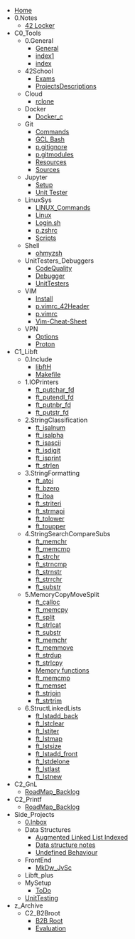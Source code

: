 - [Home](doc/README.md)
- 0.Notes
  - [42 Locker](doc/0.Notes/42%20Locker.md) 
- C0_Tools
  - 0.General
    - [General](doc/C0_Tools/0.General/General.md)
    - [index1](doc/C0_Tools/0.General/index1.md)
    - [index](doc/C0_Tools/0.General/index.md)
  - 42School
    - [Exams](doc/C0_Tools/42School/Exams.md)
    - [ProjectsDescriptions](doc/C0_Tools/42School/ProjectsDescriptions.md)
  - Cloud
    - [rclone](doc/C0_Tools/Cloud/rclone.md)
  - Docker
    - [Docker_c](doc/C0_Tools/Docker/Docker_c.md)
  - Git
    - [Commands](doc/C0_Tools/Git/Commands.md)
    - [GCL Bash](doc/C0_Tools/Git/GCL%20Bash.md)
    - [p.gitignore](doc/C0_Tools/Git/p.gitignore.md)
    - [p.gitmodules](doc/C0_Tools/Git/p.gitmodules.md)
    - [Resources](doc/C0_Tools/Git/Resources.md)
    - [Sources](doc/C0_Tools/Git/Sources.md)
  - Jupyter
    - [Setup](doc/C0_Tools/Jupyter/Setup.md)
    - [Unit Tester](doc/C0_Tools/Jupyter/Unit%20Tester.md)
  - LinuxSys
    - [LINUX_Commands](doc/C0_Tools/LinuxSys/LINUX_Commands.md)
    - [Linux](doc/C0_Tools/LinuxSys/Linux.md)
    - [Login.sh](doc/C0_Tools/LinuxSys/Login.sh.md)
    - [p.zshrc](doc/C0_Tools/LinuxSys/p.zshrc.md)
    - [Scripts](doc/C0_Tools/LinuxSys/Scripts.md)
  - Shell
    - [ohmyzsh](doc/C0_Tools/Shell/ohmyzsh.md)
  - UnitTesters_Debuggers
    - [CodeQuality](doc/C0_Tools/UnitTesters_Debuggers/CodeQuality.md)
    - [Debugger](doc/C0_Tools/UnitTesters_Debuggers/Debugger.md)
    - [UnitTesters](doc/C0_Tools/UnitTesters_Debuggers/UnitTesters.md)
  - VIM
    - [Install](doc/C0_Tools/VIM/Install.md)
    - [p.vimrc_42Header](doc/C0_Tools/VIM/p.vimrc_42Header.md)
    - [p.vimrc](doc/C0_Tools/VIM/p.vimrc.md)
    - [Vim-Cheat-Sheet](doc/C0_Tools/VIM/Vim-Cheat-Sheet.md)
  - VPN
    - [Options](doc/C0_Tools/VPN/Options.md)
    - [Proton](doc/C0_Tools/VPN/Proton.md)
- C1_Libft
  - 0.Include
    - [libftH](doc/C1_Libft/0.Include/libftH.md)
    - [Makefile](doc/C1_Libft/0.Include/Makefile.md)
  - 1.IOPrinters
    - [ft_putchar_fd](doc/C1_Libft/1.IOPrinters/ft_putchar_fd.md)
    - [ft_putendl_fd](doc/C1_Libft/1.IOPrinters/ft_putendl_fd.md)
    - [ft_putnbr_fd](doc/C1_Libft/1.IOPrinters/ft_putnbr_fd.md)
    - [ft_putstr_fd](doc/C1_Libft/1.IOPrinters/ft_putstr_fd.md)
  - 2.StringClassification
    - [ft_isalnum](doc/C1_Libft/2.StringClassification/ft_isalnum.md)
    - [ft_isalpha](doc/C1_Libft/2.StringClassification/ft_isalpha.md)
    - [ft_isascii](doc/C1_Libft/2.StringClassification/ft_isascii.md)
    - [ft_isdigit](doc/C1_Libft/2.StringClassification/ft_isdigit.md)
    - [ft_isprint](doc/C1_Libft/2.StringClassification/ft_isprint.md)
    - [ft_strlen](doc/C1_Libft/2.StringClassification/ft_strlen.md)
  - 3.StringFormatting
    - [ft_atoi](doc/C1_Libft/3.StringFormatting/ft_atoi.md)
    - [ft_bzero](doc/C1_Libft/3.StringFormatting/ft_bzero.md)
    - [ft_itoa](doc/C1_Libft/3.StringFormatting/ft_itoa.md)
    - [ft_striteri](doc/C1_Libft/3.StringFormatting/ft_striteri.md)
    - [ft_strmapi](doc/C1_Libft/3.StringFormatting/ft_strmapi.md)
    - [ft_tolower](doc/C1_Libft/3.StringFormatting/ft_tolower.md)
    - [ft_toupper](doc/C1_Libft/3.StringFormatting/ft_toupper.md)
  - 4.StringSearchCompareSubs
    - [ft_memchr](doc/C1_Libft/4.StringSearchCompareSubs/ft_memchr.md)
    - [ft_memcmp](doc/C1_Libft/4.StringSearchCompareSubs/ft_memcmp.md)
    - [ft_strchr](doc/C1_Libft/4.StringSearchCompareSubs/ft_strchr.md)
    - [ft_strncmp](doc/C1_Libft/4.StringSearchCompareSubs/ft_strncmp.md)
    - [ft_strnstr](doc/C1_Libft/4.StringSearchCompareSubs/ft_strnstr.md)
    - [ft_strrchr](doc/C1_Libft/4.StringSearchCompareSubs/ft_strrchr.md)
    - [ft_substr](doc/C1_Libft/4.StringSearchCompareSubs/ft_substr.md)
  - 5.MemoryCopyMoveSplit
    - [ft_calloc](doc/C1_Libft/5.MemoryCopyMoveSplit/ft_calloc.md)
    - [ft_memcpy](doc/C1_Libft/5.MemoryCopyMoveSplit/ft_memcpy.md)
    - [ft_split](doc/C1_Libft/5.MemoryCopyMoveSplit/ft_split.md)
    - [ft_strlcat](doc/C1_Libft/5.MemoryCopyMoveSplit/ft_strlcat.md)
    - [ft_substr](doc/C1_Libft/5.MemoryCopyMoveSplit/ft_substr.md)
    - [ft_memchr](doc/C1_Libft/5.MemoryCopyMoveSplit/ft_memchr.md)
    - [ft_memmove](doc/C1_Libft/5.MemoryCopyMoveSplit/ft_memmove.md)
    - [ft_strdup](doc/C1_Libft/5.MemoryCopyMoveSplit/ft_strdup.md)
    - [ft_strlcpy](doc/C1_Libft/5.MemoryCopyMoveSplit/ft_strlcpy.md)
    - [Memory functions](doc/C1_Libft/5.MemoryCopyMoveSplit/Memory%20functions.md)
    - [ft_memcmp](doc/C1_Libft/5.MemoryCopyMoveSplit/ft_memcmp.md)
    - [ft_memset](doc/C1_Libft/5.MemoryCopyMoveSplit/ft_memset.md)
    - [ft_strjoin](doc/C1_Libft/5.MemoryCopyMoveSplit/ft_strjoin.md)
    - [ft_strtrim](doc/C1_Libft/5.MemoryCopyMoveSplit/ft_strtrim.md)
  - 6.StructLinkedLists
    - [ft_lstadd_back](doc/C1_Libft/6.StructLinkedLists/ft_lstadd_back.md)
    - [ft_lstclear](doc/C1_Libft/6.StructLinkedLists/ft_lstclear.md)
    - [ft_lstiter](doc/C1_Libft/6.StructLinkedLists/ft_lstiter.md)
    - [ft_lstmap](doc/C1_Libft/6.StructLinkedLists/ft_lstmap.md)
    - [ft_lstsize](doc/C1_Libft/6.StructLinkedLists/ft_lstsize.md)
    - [ft_lstadd_front](doc/C1_Libft/6.StructLinkedLists/ft_lstadd_front.md)
    - [ft_lstdelone](doc/C1_Libft/6.StructLinkedLists/ft_lstdelone.md)
    - [ft_lstlast](doc/C1_Libft/6.StructLinkedLists/ft_lstlast.md)
    - [ft_lstnew](doc/C1_Libft/6.StructLinkedLists/ft_lstnew.md)
- C2_GnL
  - [RoadMap_Backlog](doc/C2_GnL/RoadMap_Backlog.md)
- C2_Printf
  - [RoadMap_Backlog](doc/C2_Printf/RoadMap_Backlog.md)
- Side_Projects
  - [0.Inbox](doc/Side_Projects/0.Inbox.md)
  - Data Structures
    - [Augmented Linked List Indexed](doc/Side_Projects/Data%20Structures/Augmented%20Linked%20List%20Indexed.md)
    - [Data structure notes](doc/Side_Projects/Data%20Structures/Data%20structure%20notes.md)
    - [Undefined Behaviour](doc/Side_Projects/Data%20Structures/Undefined%20Behaviour.md)
  - FrontEnd
    - [MkDw_JvSc](doc/Side_Projects/FrontEnd/MkDw_JvSc.md)
  - Libft_plus
  - MySetup
    - [ToDo](doc/Side_Projects/MySetup/ToDo.md)
  - [UnitTesting](doc/Side_Projects/UnitTesting.md)
- z_Archive
  - C2_B2Broot
    - [B2B Root](doc/z_Archive/C2_B2Broot/B2B%20Root.md)
    - [Evaluation](doc/z_Archive/C2_B2Broot/Evaluation.md)